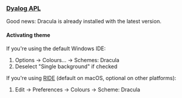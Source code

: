 ### [Dyalog APL](https://dyalog.com/download-zone.htm)

Good news: Dracula is already installed with the latest version.

#### Activating theme

If you're using the default Windows IDE:

1. Options → Colours… → Schemes: Dracula
2. Deselect "Single background" if checked

If you're using [RIDE](https://github.com/dyalog/ride) (default on macOS, optional on other platforms):

1. Edit → Preferences → Colours → Scheme: Dracula 
